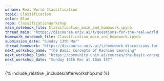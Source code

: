 ```yaml
---
wsname: Real World Classification
topic: Classification
color: Blue
repo: ClassificationWorkshop
main_notebook_file: Classification_main_and_homework.ipynb
thread_main: "https://discourse.univ.ai/t/questions-for-the-real-world-classification-workshop/11934?u=bbhaskar8"
homework_notebook_file: Classification_main_and_homework.ipynb
submission_date: "Sunday 13th Mar"
thread_homework: "https://discourse.univ.ai/t/homework-discussions-for-the-real-world-classification-workshop/11935?u=bbhaskar8"
next_workshop_name: "The Basic Concepts of Machine Learning"
next_workshop_link: "https://community.univ.ai/courses/the-basic-concepts-of-machine-learning/"
next_workshop_date: "Sunday 13th Mar at 10am IST"
---
```


{% include_relative _includes/afterworkshop.md %}
